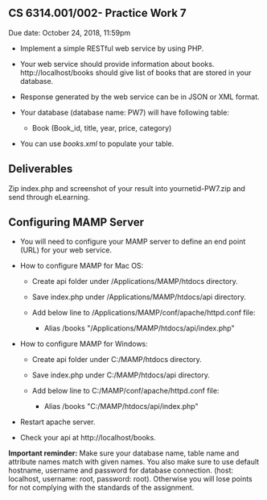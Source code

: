 
## CS 6314.001/002- Practice Work 7

Due date: October 24, 2018, 11:59pm


* Implement a simple RESTful web service by using PHP.

* Your web service should provide information about books. http://localhost/books should give list of books that are stored in your database. 

* Response generated by the web service can be in JSON or XML format.

* Your database (database name: PW7) will have following table:

  * Book (Book_id, title, year, price, category)

* You can use *books.xml* to populate your table.

## Deliverables
Zip index.php and screenshot of your result into yournetid-PW7.zip and send through eLearning.

## Configuring MAMP Server
* You will need to configure your MAMP server to define an end point (URL) for your web service.

* How to configure MAMP for Mac OS:

  * Create api folder under /Applications/MAMP/htdocs directory.

  * Save index.php under /Applications/MAMP/htdocs/api directory.

  * Add below line to  /Applications/MAMP/conf/apache/httpd.conf file:
    * Alias /books "/Applications/MAMP/htdocs/api/index.php"

* How to configure MAMP for Windows:

  * Create api folder under C:/MAMP/htdocs directory.

  * Save index.php under C:/MAMP/htdocs/api directory.

  * Add below line to C:/MAMP/conf/apache/httpd.conf file:
    * Alias /books "C:/MAMP/htdocs/api/index.php"

* Restart apache server.

* Check your api at http://localhost/books.


**Important reminder:**  Make sure your database name, table name and attribute names match with given names. You also make sure to use default hostname, username and password for database connection. (host: localhost, username: root, password: root). Otherwise you will lose points for not complying with the standards of the assignment.
